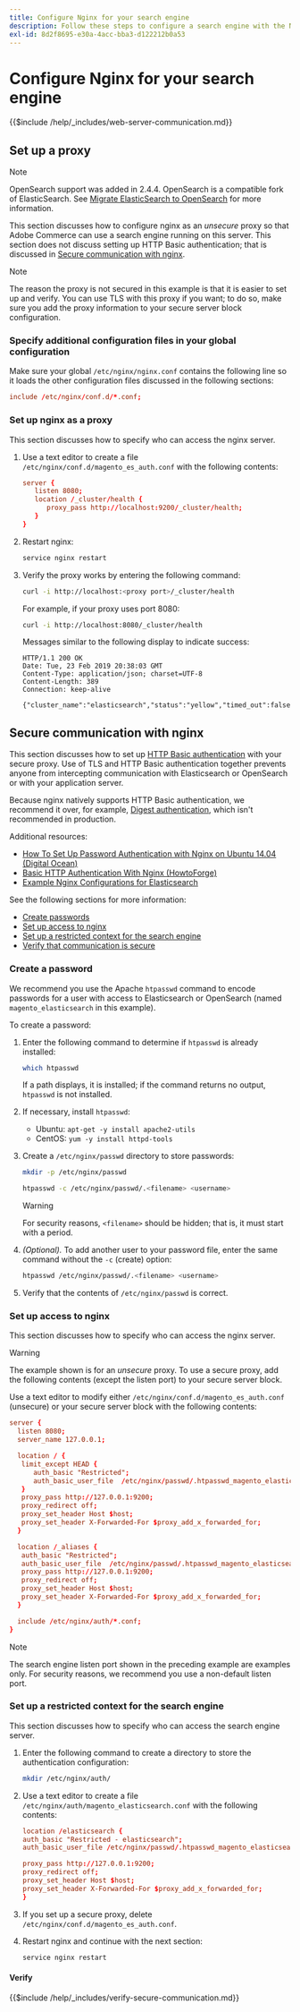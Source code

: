 ```yaml
---
title: Configure Nginx for your search engine
description: Follow these steps to configure a search engine with the Nginx web server for on-premises installations of Adobe Commerce and Magento Open Source.
exl-id: 8d2f8695-e30a-4acc-bba3-d122212b0a53
---
```

# Configure Nginx for your search engine

{{$include /help/_includes/web-server-communication.md}}

## Set up a proxy

>[!NOTE]
>
>OpenSearch support was added in 2.4.4. OpenSearch is a compatible fork of ElasticSearch. See [Migrate ElasticSearch to OpenSearch](../../../upgrade/prepare/opensearch-migration.md) for more information.

This section discusses how to configure nginx as an *unsecure* proxy so that Adobe Commerce can use a search engine running on this server. This section does not discuss setting up HTTP Basic authentication; that is discussed in [Secure communication with nginx](#secure-communication-with-nginx).

>[!NOTE]
>
>The reason the proxy is not secured in this example is that it is easier to set up and verify. You can use TLS with this proxy if you want; to do so, make sure you add the proxy information to your secure server block configuration.

### Specify additional configuration files in your global configuration

Make sure your global `/etc/nginx/nginx.conf` contains the following line so it loads the other configuration files discussed in the following sections:

```conf
include /etc/nginx/conf.d/*.conf;
```

### Set up nginx as a proxy

This section discusses how to specify who can access the nginx server.

1. Use a text editor to create a file `/etc/nginx/conf.d/magento_es_auth.conf` with the following contents:

   ```conf
   server {
      listen 8080;
      location /_cluster/health {
         proxy_pass http://localhost:9200/_cluster/health;
      }
   }
   ```

1. Restart nginx:

   ```bash
   service nginx restart
   ```

1. Verify the proxy works by entering the following command:

   ```bash
   curl -i http://localhost:<proxy port>/_cluster/health
   ```

   For example, if your proxy uses port 8080:

   ```bash
   curl -i http://localhost:8080/_cluster/health
   ```

   Messages similar to the following display to indicate success:

   ```terminal
   HTTP/1.1 200 OK
   Date: Tue, 23 Feb 2019 20:38:03 GMT
   Content-Type: application/json; charset=UTF-8
   Content-Length: 389
   Connection: keep-alive

   {"cluster_name":"elasticsearch","status":"yellow","timed_out":false,"number_of_nodes":1,"number_of_data_nodes":1,"active_primary_shards":5,"active_shards":5,"relocating_shards":0,"initializing_shards":0,"unassigned_shards":5,"delayed_unassigned_shards":0,"number_of_pending_tasks":0,"number_of_in_flight_fetch":0,"task_max_waiting_in_queue_millis":0,"active_shards_percent_as_number":50.0}
   ```

## Secure communication with nginx

This section discusses how to set up [HTTP Basic authentication](https://nginx.org/en/docs/http/ngx_http_auth_basic_module.html) with your secure proxy. Use of TLS and HTTP Basic authentication together prevents anyone from intercepting communication with Elasticsearch or OpenSearch or with your application server.

Because nginx natively supports HTTP Basic authentication, we recommend it over, for example, [Digest authentication](https://www.nginx.com/resources/wiki/modules/auth_digest/), which isn't recommended in production.

Additional resources:

*  [How To Set Up Password Authentication with Nginx on Ubuntu 14.04 (Digital Ocean)](https://www.digitalocean.com/community/tutorials/how-to-set-up-password-authentication-with-nginx-on-ubuntu-14-04)
*  [Basic HTTP Authentication With Nginx (HowtoForge)](https://www.howtoforge.com/basic-http-authentication-with-nginx)
*  [Example Nginx Configurations for Elasticsearch](https://gist.github.com/karmi/b0a9b4c111ed3023a52d)

See the following sections for more information:

*  [Create passwords](#create-a-password)
*  [Set up access to nginx](#set-up-access-to-nginx)
*  [Set up a restricted context for the search engine](#set-up-a-restricted-context-for-the-search-engine)
*  [Verify that communication is secure](#secure-communication-with-nginx)

### Create a password

We recommend you use the Apache `htpasswd` command to encode passwords for a user with access to Elasticsearch or OpenSearch (named `magento_elasticsearch` in this example).

To create a password:

1. Enter the following command to determine if `htpasswd` is already installed:

   ```bash
   which htpasswd
   ```

   If a path displays, it is installed; if the command returns no output, `htpasswd` is not installed.

1. If necessary, install `htpasswd`:

   *  Ubuntu: `apt-get -y install apache2-utils`
   *  CentOS: `yum -y install httpd-tools`

1. Create a `/etc/nginx/passwd` directory to store passwords:

   ```bash
   mkdir -p /etc/nginx/passwd
   ```

   ```bash
   htpasswd -c /etc/nginx/passwd/.<filename> <username>
   ```

   >[!WARNING]
   >
   >For security reasons, `<filename>` should be hidden; that is, it must start with a period.

1. *(Optional).* To add another user to your password file, enter the same command without the `-c` (create) option:

   ```bash
   htpasswd /etc/nginx/passwd/.<filename> <username>
   ```

1. Verify that the contents of `/etc/nginx/passwd` is correct.

### Set up access to nginx

This section discusses how to specify who can access the nginx server.

>[!WARNING]
>
>The example shown is for an *unsecure* proxy. To use a secure proxy, add the following contents (except the listen port) to your secure server block.

Use a text editor to modify either `/etc/nginx/conf.d/magento_es_auth.conf` (unsecure) or your secure server block with the following contents:

```conf
server {
  listen 8080;
  server_name 127.0.0.1;

  location / {
   limit_except HEAD {
      auth_basic "Restricted";
      auth_basic_user_file  /etc/nginx/passwd/.htpasswd_magento_elasticsearch;
   }
   proxy_pass http://127.0.0.1:9200;
   proxy_redirect off;
   proxy_set_header Host $host;
   proxy_set_header X-Forwarded-For $proxy_add_x_forwarded_for;
  }

  location /_aliases {
   auth_basic "Restricted";
   auth_basic_user_file  /etc/nginx/passwd/.htpasswd_magento_elasticsearch;
   proxy_pass http://127.0.0.1:9200;
   proxy_redirect off;
   proxy_set_header Host $host;
   proxy_set_header X-Forwarded-For $proxy_add_x_forwarded_for;
  }

  include /etc/nginx/auth/*.conf;
}
```

>[!NOTE]
>
>The search engine listen port shown in the preceding example are examples only. For security reasons, we recommend you use a non-default listen port.

### Set up a restricted context for the search engine

This section discusses how to specify who can access the search engine server.

1. Enter the following command to create a directory to store the authentication configuration:

   ```bash
   mkdir /etc/nginx/auth/
   ```

1. Use a text editor to create a file `/etc/nginx/auth/magento_elasticsearch.conf` with the following contents:

   ```conf
   location /elasticsearch {
   auth_basic "Restricted - elasticsearch";
   auth_basic_user_file /etc/nginx/passwd/.htpasswd_magento_elasticsearch;

   proxy_pass http://127.0.0.1:9200;
   proxy_redirect off;
   proxy_set_header Host $host;
   proxy_set_header X-Forwarded-For $proxy_add_x_forwarded_for;
   }
   ```

1. If you set up a secure proxy, delete `/etc/nginx/conf.d/magento_es_auth.conf`.
1. Restart nginx and continue with the next section:

   ```bash
   service nginx restart
   ```

#### Verify

{{$include /help/_includes/verify-secure-communication.md}}
